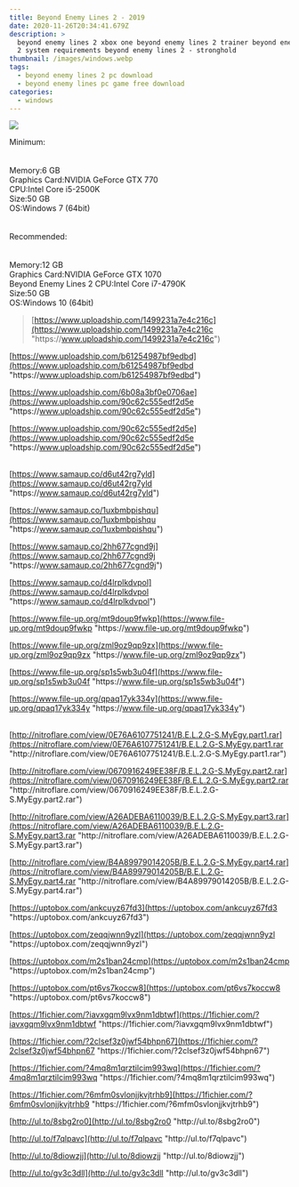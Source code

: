 ```yaml
---
title: Beyond Enemy Lines 2 - 2019
date: 2020-11-26T20:34:41.679Z
description: >
  beyond enemy lines 2 xbox one beyond enemy lines 2 trainer beyond enemy lines
  2 system requirements beyond enemy lines 2 - stronghold
thumbnail: /images/windows.webp
tags:
  - beyond enemy lines 2 pc download
  - beyond enemy lines pc game free download
categories:
  - windows
---
```

<!--StartFragment-->

![](https://www.myegy.tube/files/img/content/9/390/1571876722.500_1000.jpg)



Minimum:\
\
\
Memory:6 GB\
Graphics Card:NVIDIA GeForce GTX 770\
CPU:Intel Core i5-2500K\
Size:50 GB\
OS:Windows 7 (64bit)\
\
\
Recommended:\
\
\
Memory:12 GB\
Graphics Card:NVIDIA GeForce GTX 1070\
Beyond Enemy Lines 2 CPU:Intel Core i7-4790K\
Size:50 GB\
OS:Windows 10 (64bit)





> [https://www.uploadship.com/1499231a7e4c216c](https://www.uploadship.com/1499231a7e4c216c "https\://www.uploadship.com/1499231a7e4c216c")



[https://www.uploadship.com/b61254987bf9edbd](https://www.uploadship.com/b61254987bf9edbd "https\://www.uploadship.com/b61254987bf9edbd")

[https://www.uploadship.com/6b08a3bf0e0706ae](https://www.uploadship.com/90c62c555edf2d5e "https\://www.uploadship.com/90c62c555edf2d5e")

[https://www.uploadship.com/90c62c555edf2d5e](https://www.uploadship.com/90c62c555edf2d5e "https\://www.uploadship.com/90c62c555edf2d5e")

\
[https://www.samaup.co/d6ut42rg7yld](https://www.samaup.co/d6ut42rg7yld "https\://www.samaup.co/d6ut42rg7yld")

[https://www.samaup.co/1uxbmbpishqu](https://www.samaup.co/1uxbmbpishqu "https\://www.samaup.co/1uxbmbpishqu")

[https://www.samaup.co/2hh677cgnd9j](https://www.samaup.co/2hh677cgnd9j "https\://www.samaup.co/2hh677cgnd9j")

[https://www.samaup.co/d4lrplkdvpol](https://www.samaup.co/d4lrplkdvpol "https\://www.samaup.co/d4lrplkdvpol")



[https://www.file-up.org/mt9doup9fwkp](https://www.file-up.org/mt9doup9fwkp "https\://www.file-up.org/mt9doup9fwkp")

[https://www.file-up.org/zml9oz9qp9zx](https://www.file-up.org/zml9oz9qp9zx "https\://www.file-up.org/zml9oz9qp9zx")

[https://www.file-up.org/sp1s5wb3u04f](https://www.file-up.org/sp1s5wb3u04f "https\://www.file-up.org/sp1s5wb3u04f")

[https://www.file-up.org/qpaq17yk334y](https://www.file-up.org/qpaq17yk334y "https\://www.file-up.org/qpaq17yk334y")

\
[http://nitroflare.com/view/0E76A6107751241/B.E.L.2.G-S.MyEgy.part1.rar](https://nitroflare.com/view/0E76A6107751241/B.E.L.2.G-S.MyEgy.part1.rar "http\://nitroflare.com/view/0E76A6107751241/B.E.L.2.G-S.MyEgy.part1.rar")

[http://nitroflare.com/view/0670916249EE38F/B.E.L.2.G-S.MyEgy.part2.rar](https://nitroflare.com/view/0670916249EE38F/B.E.L.2.G-S.MyEgy.part2.rar "http\://nitroflare.com/view/0670916249EE38F/B.E.L.2.G-S.MyEgy.part2.rar")

[http://nitroflare.com/view/A26ADEBA6110039/B.E.L.2.G-S.MyEgy.part3.rar](https://nitroflare.com/view/A26ADEBA6110039/B.E.L.2.G-S.MyEgy.part3.rar "http\://nitroflare.com/view/A26ADEBA6110039/B.E.L.2.G-S.MyEgy.part3.rar")

[http://nitroflare.com/view/B4A89979014205B/B.E.L.2.G-S.MyEgy.part4.rar](https://nitroflare.com/view/B4A89979014205B/B.E.L.2.G-S.MyEgy.part4.rar "http\://nitroflare.com/view/B4A89979014205B/B.E.L.2.G-S.MyEgy.part4.rar")



[https://uptobox.com/ankcuyz67fd3](https://uptobox.com/ankcuyz67fd3 "https\://uptobox.com/ankcuyz67fd3")

[https://uptobox.com/zeqqjwnn9yzl](https://uptobox.com/zeqqjwnn9yzl "https\://uptobox.com/zeqqjwnn9yzl")

[https://uptobox.com/m2s1ban24cmp](https://uptobox.com/m2s1ban24cmp "https\://uptobox.com/m2s1ban24cmp")

[https://uptobox.com/pt6vs7koccw8](https://uptobox.com/pt6vs7koccw8 "https\://uptobox.com/pt6vs7koccw8")



[https://1fichier.com/?iavxgqm9lvx9nm1dbtwf](https://1fichier.com/?iavxgqm9lvx9nm1dbtwf "https\://1fichier.com/?iavxgqm9lvx9nm1dbtwf")

[https://1fichier.com/?2clsef3z0jwf54bhpn67](https://1fichier.com/?2clsef3z0jwf54bhpn67 "https\://1fichier.com/?2clsef3z0jwf54bhpn67")

[https://1fichier.com/?4mq8m1qrztilcim993wq](https://1fichier.com/?4mq8m1qrztilcim993wq "https\://1fichier.com/?4mq8m1qrztilcim993wq")

[https://1fichier.com/?6mfm0svlonjjkvjtrhb9](https://1fichier.com/?6mfm0svlonjjkvjtrhb9 "https\://1fichier.com/?6mfm0svlonjjkvjtrhb9")



[http://ul.to/8sbg2ro0](http://ul.to/8sbg2ro0 "http\://ul.to/8sbg2ro0")

[http://ul.to/f7qlpavc](http://ul.to/f7qlpavc "http\://ul.to/f7qlpavc")

[http://ul.to/8diowzjj](http://ul.to/8diowzjj "http\://ul.to/8diowzjj")

[http://ul.to/gv3c3dll](http://ul.to/gv3c3dll "http\://ul.to/gv3c3dll")

<!--EndFragment-->